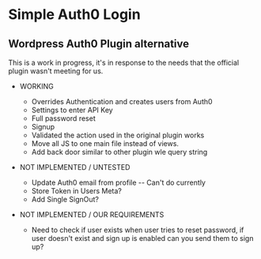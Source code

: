 # Simple Auth0 Login
## Wordpress Auth0 Plugin alternative

This is a work in progress, it's in response to the needs that the official plugin wasn't meeting for us.

- WORKING
  - Overrides Authentication and creates users from Auth0
  - Settings to enter API Key
  - Full password reset
  - Signup
  - Validated the action used in the original plugin works
  - Move all JS to one main file instead of views.
  - Add back door similar to other plugin wle query string

- NOT IMPLEMENTED / UNTESTED
  - Update Auth0 email from profile  -- Can't do currently
  - Store Token in Users Meta?
  - Add Single SignOut?

- NOT IMPLEMENTED / OUR REQUIREMENTS
  - Need to check if user exists when user tries to reset password, if user doesn't exist and sign up is enabled can you send them to sign up?
